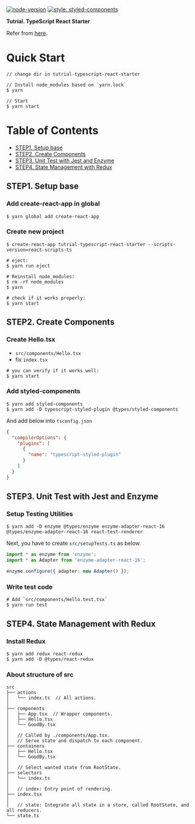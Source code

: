 [![node-version](https://img.shields.io/badge/node-10.13.0-brightgreen.svg)](https://github.com/nodejs/node)
[![style: styled-components](https://img.shields.io/badge/style-%F0%9F%92%85%20styled--components-orange.svg?colorB=daa357&colorA=db748e)](https://github.com/styled-components/styled-components)

**Tutrial. TypeScript React Starter**

Refer from [here](https://github.com/Microsoft/TypeScript-React-Starter).

# Quick Start

```console
// change dir in tutrial-typescript-react-starter

// Install node_modules based on `yarn.lock`
$ yarn

// Start
$ yarn start
```

# Table of Contents

* [STEP1. Setup base](#step1-setup-base)
* [STEP2. Create Components](#step2-create-components)
* [STEP3. Unit Test with Jest and Enzyme](#step3-unit-test-with-jest-and-enzyme)
* [STEP4. State Management with Redux](#step4-state-management-with-redux)

## STEP1. Setup base

### Add create-react-app in global

```console
$ yarn global add create-react-app
```

### Create new project

```console
$ create-react-app tutrial-typescript-react-starter --scripts-version=react-scripts-ts

# eject:
$ yarn run eject

# Reinstall node_modules:
$ rm -rf node_modules
$ yarn

# check if it works properly:
$ yarn start
```

## STEP2. Create Components

### Create Hello.tsx

- `src/components/Hello.tsx`
- fix `index.tsx`

```console
# you can verify if it works well:
$ yarn start
```

### Add styled-components

```console
$ yarn add styled-components
$ yarn add -D typescript-styled-plugin @types/styled-components
```

And add below into `tsconfig.json`

```JSON
{
  "compilerOptions": {
    "plugins": [
      {
        "name": "typescript-styled-plugin"
      }
    ]
  }
}
```
## STEP3. Unit Test with Jest and Enzyme

### Setup Testing Utilities

```console
$ yarn add -D enzyme @types/enzyme enzyme-adapter-react-16 @types/enzyme-adapter-react-16 react-test-renderer
```

Next, you have to create `src/setupTests.ts` as below.

```ts
import * as enzyme from 'enzyme';
import * as Adapter from 'enzyme-adapter-react-16';

enzyme.configure({ adapter: new Adapter() });
```

### Write test code

```console
# Add `src/components/Hello.test.tsx`
$ yarn run test
```

## STEP4. State Management with Redux

### Install Redux

```console
$ yarn add redux react-redux
$ yarn add -D @types/react-redux
```

### About structure of src

```
src
├── actions
│   └── index.ts  // All actions.
│
├── components
│   ├── App.tsx  // Wrapper components.
│   ├── Hello.tsx
│   └── GoodBy.tsx
│
│   // Called by ./components/App.tsx.
│   // Serve state and dispatch to each component.
├── containers
│   ├── Hello.tsx
│   └── GoodBy.tsx
│
│   // Select wanted state from RootState.
├── selectors
│   └── index.ts
│
│   // index: Entry point of rendering.
├── index.tsx
│
│   // state: Integrate all state in a store, called RootState, and all reducers.
└── state.ts
```
